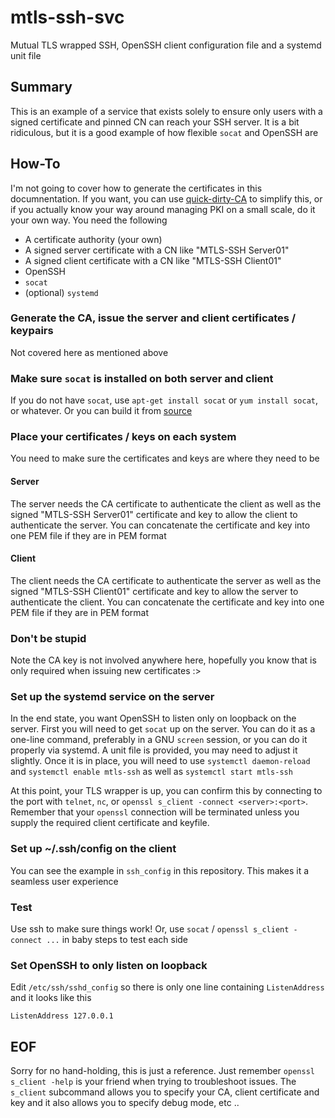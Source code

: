 # mtls-ssh-svc
Mutual TLS wrapped SSH, OpenSSH client configuration file and a systemd unit file

## Summary

This is an example of a service that exists solely to ensure only users with a signed certificate and pinned CN can reach your SSH server. It is a bit ridiculous, but it is a good example of how flexible `socat` and OpenSSH are

## How-To

I'm not going to cover how to generate the certificates in this documnentation. If you want, you can use [quick-dirty-CA](https://github.com/mzpqnxow/quick-dirty-CA) to simplify this, or if you actually know your way around managing PKI on a small scale, do it your own way. You need the following

* A certificate authority (your own)
* A signed server certificate with a CN like "MTLS-SSH Server01"
* A signed client certificate with a CN like "MTLS-SSH Client01"
* OpenSSH
* `socat`
* (optional) `systemd`

### Generate the CA, issue the server and client certificates / keypairs

Not covered here as mentioned above

### Make sure `socat` is installed on both server and client

If you do not have `socat`, use `apt-get install socat` or `yum install socat`, or whatever. Or you can build it from [source](http://www.dest-unreach.org/socat/)

### Place your certificates / keys on each system

You need to make sure the certificates and keys are where they need to be

#### Server

The server needs the CA certificate to authenticate the client as well as the signed "MTLS-SSH Server01" certificate and key to allow the client to authenticate the server. You can concatenate the certificate and key into one PEM file if they are in PEM format

#### Client

The client needs the CA certificate to authenticate the server as well as the signed "MTLS-SSH Client01" certificate and key to allow the server to authenticate the client. You can concatenate the certificate and key into one PEM file if they are in PEM format

### Don't be stupid

Note the CA key is not involved anywhere here, hopefully you know that is only required when issuing new certificates :>

### Set up the systemd service on the server

In the end state, you want OpenSSH to listen only on loopback on the server. First you will need to get `socat` up on the server. You can do it as a one-line command, preferably in a GNU `screen` session, or you can do it properly via systemd. A unit file is provided, you may need to adjust it slightly. Once it is in place, you will need to use `systemctl daemon-reload` and `systemctl enable mtls-ssh` as well as `systemctl start mtls-ssh`

At this point, your TLS wrapper is up, you can confirm this by connecting to the port with `telnet`, `nc`, or `openssl s_client -connect <server>:<port>`. Remember that your `openssl` connection will be terminated unless you supply the required client certificate and keyfile.

### Set up ~/.ssh/config on the client

You can see the example in `ssh_config` in this repository. This makes it a seamless user experience

### Test

Use ssh to make sure things work! Or, use `socat` / `openssl s_client -connect ...` in baby steps to test each side

### Set OpenSSH to only listen on loopback

Edit `/etc/ssh/sshd_config` so there is only one line containing `ListenAddress` and it looks like this

`ListenAddress 127.0.0.1`

## EOF

Sorry for no hand-holding, this is just a reference. Just remember `openssl s_client -help` is your friend when trying to troubleshoot issues. The `s_client` subcommand allows you to specify your CA, client certificate and key and it also allows you to specify debug mode, etc ..